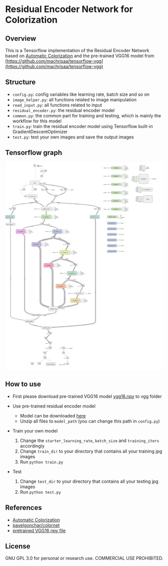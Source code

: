 # Residual Encoder Network for Colorization

## Overview

This is a Tensorflow implementation of the Residual Encoder Network based on [Automatic Colorization](http://tinyclouds.org/colorize/) and the pre-trained VGG16 model from [https://github.com/machrisaa/tensorflow-vgg](https://github.com/machrisaa/tensorflow-vgg)

## Structure

* `config.py`: config variables like learning rate, batch size and so on
* `image_helper.py`: all functions related to image manipulation
* `read_input.py`: all functions related to input
* `residual_encoder.py`: the residual encoder model
* `common.py`: the common part for training and testing, which is mainly the workflow for this model
* `train.py`: train the residual encoder model using Tensorflow built-in GradientDescentOptimizer
* `test.py`: test your own images and save the output images

## Tensorflow graph

![residual_encoder](images/residual_encoder.png)

## How to use

* First please download pre-trained VGG16 model [vgg16.npy](https://mega.nz/#!YU1FWJrA!O1ywiCS2IiOlUCtCpI6HTJOMrneN-Qdv3ywQP5poecM) to vgg folder

* Use pre-trained residual encoder model
  * Model can be downloaded [here](https://github.com/Armour/Automatic-Image-Colorization/releases/tag/1.0)
  * Unzip all files to `model_path` (you can change this path in `config.py`)

* Train your own model
  1. Change the `starter_learning_rate`, `batch_size` and `training_iters` accordingly
  2. Change `train_dir` to your directory that contains all your training jpg images
  3. Run `python train.py`

* Test
  1. Change `test_dir` to your directory that contains all your testing jpg images
  2. Run `python test.py`

## References

* [Automatic Colorization](http://tinyclouds.org/colorize/)
* [pavelgonchar/colornet](https://github.com/pavelgonchar/colornet)
* [pretrained VGG16 npy file](https://github.com/machrisaa/tensorflow-vgg)

## License

GNU GPL 3.0 for personal or research use. COMMERCIAL USE PROHIBITED.
